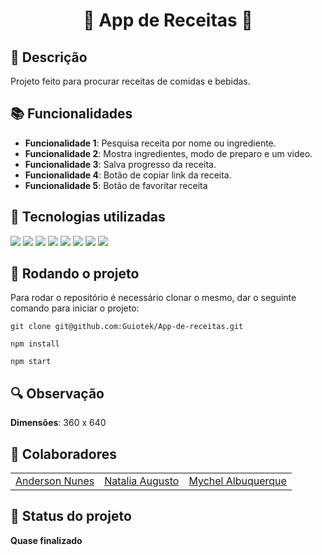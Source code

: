 <h1 align="center"> 🍲 App de Receitas   🍷 </h1>

## :memo: Descrição
Projeto feito para procurar receitas de comidas e bebidas.


## :books: Funcionalidades
* <b>Funcionalidade 1</b>: Pesquisa receita por nome ou ingrediente.
* <b>Funcionalidade 2</b>: Mostra ingredientes, modo de preparo e um video.
* <b>Funcionalidade 3</b>: Salva progresso da receita.
* <b>Funcionalidade 4</b>: Botão de copiar link da receita.
* <b>Funcionalidade 5</b>: Botão de favoritar receita

## :wrench: Tecnologias utilizadas
<div>
<img src="https://img.shields.io/badge/Bootstrap-563D7C?style=for-the-badge&logo=bootstrap&logoColor=white" />
<img src="https://img.shields.io/badge/React-20232A?style=for-the-badge&logo=react&logoColor=61DAFB" />
<img src="https://img.shields.io/badge/HTML5-E34F26?style=for-the-badge&logo=html5&logoColor=white" />
<img src="https://img.shields.io/badge/CSS3-1572B6?style=for-the-badge&logo=css3&logoColor=white" />
<img src="https://img.shields.io/badge/JavaScript-323330?style=for-the-badge&logo=javascript&logoColor=F7DF1E" />
<img src="https://img.shields.io/badge/eslint-3A33D1?style=for-the-badge&logo=eslint&logoColor=white" />
<img src="https://img.shields.io/badge/stylelint-000?style=for-the-badge&logo=stylelint&logoColor=white" />
<img src="https://img.shields.io/badge/Ubuntu-E95420?style=for-the-badge&logo=ubuntu&logoColor=white" />


 </div>

## :rocket: Rodando o projeto
Para rodar o repositório é necessário clonar o mesmo, dar o seguinte comando para iniciar o projeto:

```
git clone git@github.com:Guiotek/App-de-receitas.git

npm install

npm start
```

## 🔍 Observação
<strong>Dimensões</strong>: 360 x 640

## :handshake: Colaboradores
<table>
  <tr>
    <td align="center">
      <a href="https://github.com/nunesson">Anderson Nunes</a>
    </td>
    <td align="center">
    <a href="https://github.com/nataliasto">Natalia Augusto</a>
    </td>
    <td align="center">
    <a href="https://github.com/MychelAlbuquerque">Mychel Albuquerque</a>
    </td>
  </tr>
</table>

## :dart: Status do projeto
<strong>Quase finalizado</strong>
